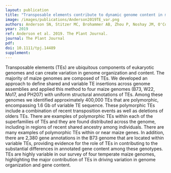 ```yaml
---
layout: publication
title: "Transposable elements contribute to dynamic genome content in maize"
image: /images/publications/Anderson2019TE_var.png
authors: Anderson SN, Stitzer MC, Brohammer AB, Zhou P, Noshay JM, O'Connor CH, Hirsch CD, Ross-Ibarra J, Hirsch CN, Springer NM
year: 2019
ref: Anderson et al. 2019. The Plant Journal.
journal: The Plant Journal
pdf: 
doi: 10.1111/tpj.14489
supplement: 
---
```


Transposable elements (TEs) are ubiquitous components of eukaryotic genomes and can create variation in genome organization and content. The majority of maize genomes are composed of TEs. We developed an approach to define shared and variable TE insertions across genome assemblies and applied this method to four maize genomes (B73, W22, Mo17, and PH207) with uniform structural annotations of TEs. Among these genomes we identified approximately 400,000 TEs that are polymorphic, encompassing 1.6 Gb of variable TE sequence. These polymorphic TEs include a combination of recent transposition events as well as deletions of olders TEs. There are examples of polymorphic TEs within each of the superfamilies of TEs and they are found distributed across the genome, including in regions of recent shared ancestry among individuals. There are many examples of polymorphic TEs within or near maize genes. In addition, there are 2,380 gene annotations in the B73 genome that are located within variable TEs, providing evidence for the role of TEs in contributing to the substantial differences in annotated gene content among these genotypes. TEs are highly variable in our survey of four temperate maize genomes, highlighting the major contribution of TEs in driving variation in genome organization and gene content.

